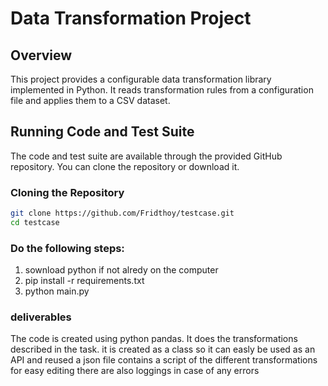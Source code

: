 # Data Transformation Project

## Overview
This project provides a configurable data transformation library implemented in Python. It reads transformation rules from a configuration file and applies them to a CSV dataset.

## Running Code and Test Suite
The code and test suite are available through the provided GitHub repository. You can clone the repository or download it.

### Cloning the Repository
```bash
git clone https://github.com/Fridthoy/testcase.git
cd testcase
```


### Do the following steps: 
1. sownload python if not alredy on the computer
2. pip install -r requirements.txt
3. python main.py


### deliverables
The code is created using python pandas. 
It does the transformations described in the task. 
it is created as a class so it can easly be used as an API and reused
a json file contains a script of the different transformations for easy editing
there are also loggings in case of any errors